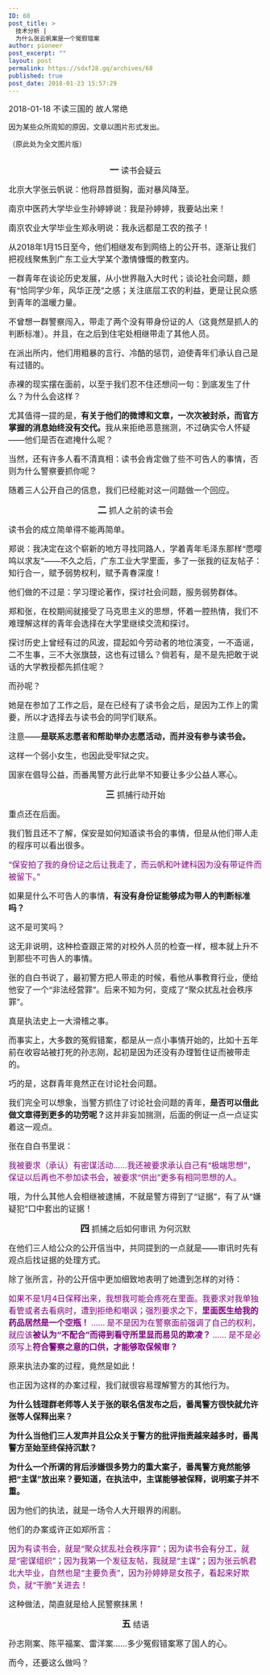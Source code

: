 ```yaml
---
ID: 68
post_title: >
  技术分析 |
  为什么张云帆案是一个冤假错案
author: pioneer
post_excerpt: ""
layout: post
permalink: https://sdxf28.gq/archives/68
published: true
post_date: 2018-01-23 15:57:29
---
```

<span style="font-size: medium;">2018-01-18 不读三国的 故人常绝

因为某些众所周知的原因，文章以图片形式发出。

（原此处为全文图片版）

</span><img src="https://sdxf26.gq/wp-content/uploads/2018/01/20180118_13f30224f0911b420e66c0QCSOzHBz18.png" alt='' border="0" />
<p align="center"><span style="font-size: large;"><strong>一 </strong></span><span style="font-size: medium;">读书会疑云</span></p>


<span style="font-size: medium;">北京大学张云帆说：他将昂首挺胸，面对暴风降至。</span>

<span style="font-size: medium;">南京中医药大学毕业生孙婷婷说：我是孙婷婷，我要站出来！</span>

<span style="font-size: medium;">南京农业大学毕业生郑永明说：我永远都是工农的孩子！</span>

<span style="font-size: medium;">从2018年1月15日至今，他们相继发布到网络上的公开书，逐渐让我们把视线聚焦到广东工业大学某个激情慷慨的教室内。</span>

<span style="font-size: medium;">一群青年在谈论历史发展，从小世界融入大时代；谈论社会问题，颇有“恰同学少年，风华正茂”之感；关注底层工农的利益，更是让民众感到青年的温暖力量。</span>

<span style="font-size: medium;">不曾想一群警察闯入，带走了两个没有带身份证的人（这竟然是抓人的判断标准）。并且，在之后到住宅处相继带走了其他人员。</span>

<span style="font-size: medium;">在派出所内，他们用粗暴的言行、冷酷的惩罚，迫使青年们承认自己是有过错的。</span>

<span style="font-size: medium;">赤裸的现实摆在面前，以至于我们忍不住还想问一句：到底发生了什么？为什么会这样？</span>

<span style="font-size: medium;">尤其值得一提的是，<strong>有关于他们的微博和文章，一次次被封杀，而官方掌握的消息始终没有交代。</strong>我从来拒绝恶意揣测，不过确实令人怀疑——他们是否在遮掩什么呢？</span>

<span style="font-size: medium;">当然，还有许多人看不清真相：读书会肯定做了些不可告人的事情，否则为什么警察要抓你呢？</span>

<span style="font-size: medium;">随着三人公开自己的信息，我们已经能对这一问题做一个回应。</span>
<p align="center"><span style="font-size: large;"><strong>二 </strong></span><span style="font-size: medium;">抓人之前的读书会</span></p>


<span style="font-size: medium;">读书会的成立简单得不能再简单。</span>

<span style="font-size: medium;">郑说：我决定在这个崭新的地方寻找同路人，学着青年毛泽东那样“愿嘤鸣以求友”——不久之后，广东工业大学里面，多了一张我的征友帖子：知行合一，赋予弱势权利，赋予青春深度！</span>

<span style="font-size: medium;">他们做的不过是：学习理论著作，探讨社会问题，服务弱势群体。</span>

<span style="font-size: medium;">郑和张，在校期间就接受了马克思主义的思想，怀着一腔热情，我们不难理解这样的青年会选择在大学里继续交流和探讨。</span>

<span style="font-size: medium;">探讨历史上曾经有过的风波，提起如今劳动者的地位演变，一不造谣，二不生事，三不大张旗鼓，这也有过错么？倘若有，是不是先把敢于说话的大学教授都先抓住呢？</span>

<span style="font-size: medium;">而孙呢？</span>

<span style="font-size: medium;">她是在参加了工作之后，是在已经有了读书会之后，是因为工作上的需要，所以才选择去与读书会的同学们联系。</span>

<span style="font-size: medium;">注意——<strong>是联系志愿者和帮助举办志愿活动，而并没有参与读书会。</strong></span>

<span style="font-size: medium;">这样一个弱小女生，也因此受牢狱之灾。</span>

<span style="font-size: medium;">国家在倡导公益，而番禺警方此行此举不知要让多少公益人寒心。</span>
<p align="center"><strong><span style="font-size: large;">三 </span></strong><span style="font-size: medium;">抓捕行动开始</span></p>


<span style="font-size: medium;">重点还在后面。</span>

<span style="font-size: medium;">我们暂且还不了解，保安是如何知道读书会的事情，但是从他们带人走的程序可以看出很多。</span>

<span style="font-size: medium;"><span style="color: #800080;">“保安拍了我的身份证之后让我走了，而云帆和叶建科因为没有带证件而被留下。”</span></span>

<span style="font-size: medium;">如果是什么不可告人的事情，<strong>有没有身份证能够成为带人的判断标准吗？</strong></span>

<span style="font-size: medium;">这不是可笑吗？</span>

<span style="font-size: medium;">这无非说明，这种检查跟正常的对校外人员的检查一样，根本就上升不到那些不可告人的事情。</span>

<span style="font-size: medium;">张的自白书说了，最初警方把人带走的时候，看他从事教育行业，便给他安了一个“非法经营罪”。后来不知为何，变成了“聚众扰乱社会秩序罪”。</span>

<span style="font-size: medium;">真是执法史上一大滑稽之事。</span>

<span style="font-size: medium;">而事实上，大多数的冤假错案，都是从一点小事情开始的，比如十五年前在收容站被打死的孙志刚，起初是因为还没有办理暂住证而被带走的。</span>

<span style="font-size: medium;">巧的是，这群青年竟然正在讨论社会问题。</span>

<span style="font-size: medium;">我们完全可以想象，当警方抓住了讨论社会问题的青年，<strong>是否可以借此做文章得到更多的功劳呢？</strong>这并非妄加揣测，后面的例证一点一点证实着这一观点。</span>


<span style="font-size: medium;">张在自白书里说：</span>

<span style="font-size: medium;"><span style="color: #800080;">我被要求（承认）有密谋活动……我还被要求承认自己有“极端思想”，保证以后再也不参加读书会，被要求“供出”更多有相同思想的人。</span></span>

<span style="font-size: medium;">哦，为什么其他人会相继被逮捕，不就是警方得到了“证据”，有了从“嫌疑犯”口中套出的证据！</span>
<p align="center"><span style="font-size: large;"><strong>四 </strong></span><span style="font-size: medium;">抓捕之后如何审讯 为何沉默</span></p>


<span style="font-size: medium;">在他们三人给公众的公开信当中，共同提到的一点就是——审讯时先有观点后找证据的处理方式。</span>

<span style="font-size: medium;">除了张所言，孙的公开信中更加细致地表明了她遭到怎样的对待：</span>

<span style="color: #800080;"><span style="font-size: medium;">如果不是1月4日保释出来，我想我可能会疼死在里面。我要求对我单独看管或者去看病时，遭到拒绝和嘲讽；强烈要求之下，<strong>里面医生给我的药品居然是一个空瓶！</strong></span>
<span style="font-size: medium;">……</span>
<span style="font-size: medium;">是不是因为在警察面前强调了自己的权利，就应该<strong>被认为“不配合”而得到看守所里显而易见的欺凌？</strong></span>
<span style="font-size: medium;">……</span>
<span style="font-size: medium;">是不是必须写上<strong>符合警察之意的口供，才能够取保候审？</strong></span></span>


<span style="font-size: medium;">原来执法办案的过程，竟然是如此！</span>

<span style="font-size: medium;">也正因为这样的办案过程，我们就很容易理解警方的其他行为。</span>

<strong><span style="font-size: medium;">为什么钱理群老师等人关于张的联名信发布之后，番禺警方很快就允许张等人保释出来？</span>

<span style="font-size: medium;">为什么当他们三人发声并且公众关于警方的批评指责越来越多时，番禺警方至始至终保持沉默？</span>

<span style="font-size: medium;">为什么一个所谓的背后涉嫌很多势力的重大案子，番禺警方竟然能够把“主谋”放出来？要知道，在执法中，主谋能够被保释，说明案子并不重。</span></strong>

<span style="font-size: medium;">因为他们的执法，就是一场令人大开眼界的闹剧。</span>

<span style="font-size: medium;">他们的办案或许正如郑所言：</span>

<span style="font-size: medium;"><span style="color: #800080;">因为有读书会，就是“聚众扰乱社会秩序罪”；因为读书会有分工，就是“密谋组织”；因为我第一个发征友帖，我就是“主谋”；因为张云帆君北大毕业，自然也是“主要负责”，因为孙婷婷是女孩子，看起来好欺负，就“干脆”关进去！</span></span>

<span style="font-size: medium;">这种做法，简直就是给人民警察抹黑！</span>
<p align="center"><span style="font-size: large;"><strong>五 </strong></span><span style="font-size: medium;">结语</span></p>


<span style="font-size: medium;">孙志刚案、陈平福案、雷洋案……多少冤假错案寒了国人的心。</span>

<span style="font-size: medium;">而今，还要这么做吗？</span>